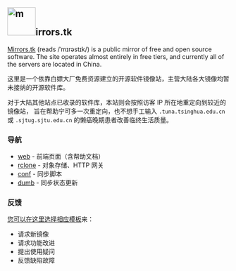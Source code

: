 ## <img src="https://mirrors.tk/static/img/logo.png" width="64px" alt="m">irrors.tk

[Mirrors.tk](https://mirrors.tk) (reads /ˈmɪrəstɪk/) is a public mirror of free and open source software.
The site operates almost entirely in free tiers, and currently all of the servers are located in China.

这里是一个依靠白嫖大厂免费资源建立的开源软件镜像站，主营大陆各大镜像均暂未接纳的开源软件库。

对于大陆其他站点已收录的软件库，本站则会按照访客 IP 所在地重定向到较近的镜像站，
旨在帮助宁可多一次重定向，也不想手工输入 `.tuna.tsinghua.edu.cn` 或 `.sjtug.sjtu.edu.cn` 的懒癌晚期患者改善临终生活质量。

### 导航

* [web](https://github.com/mirrors-tk/web) - 前端页面（含帮助文档）
* [rclone](https://github.com/mirrors-tk/rclone) - 对象存储、HTTP 网关
* [conf](https://github.com/mirrors-tk/conf) - 同步脚本
* [dumb](https://github.com/mirrors-tk/dumb) - 同步状态更新

### 反馈

[您可以在这里选择相应模板](https://github.com/mirrors-tk/feedback/issues/new/choose)来：

* 请求新镜像
* 请求功能改进
* 提出使用疑问
* 反馈缺陷故障
